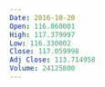 ```yaml
---
Date: 2016-10-20
Open: 116.860001
High: 117.379997
Low: 116.330002
Close: 117.059998
Adj Close: 113.714958
Volume: 24125800
---
```

